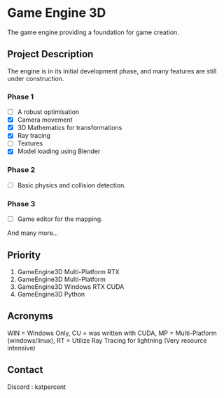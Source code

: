 # Game Engine 3D

The game engine providing a foundation for game creation.

## Project Description

The engine is in its initial development phase, and many features are still under construction.

### Phase 1
- [ ] A robust optimisation
- [X] Camera movement
- [X] 3D Mathematics for transformations
- [X] Ray tracing
- [ ] Textures
- [X] Model loading using Blender

### Phase 2
- [ ] Basic physics and collision detection.

### Phase 3
- [ ] Game editor for the mapping.

And many more...

## Priority

1. GameEngine3D Multi-Platform RTX
2. GameEngine3D Multi-Platform
3. GameEngine3D Windows RTX CUDA
4. GameEngine3D Python

## Acronyms

WIN = Windows Only,
CU = was written with CUDA,
MP = Multi-Platform (windows/linux),
RT = Utilize Ray Tracing for lightning (Very resource intensive)

## Contact

Discord : katpercent
